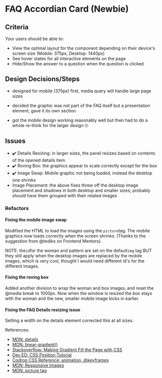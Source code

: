 # FAQ Accordian Card (Newbie)

## Criteria

Your users should be able to:

- View the optimal layout for the component depending on their device's screen
  size (Mobile: 375px, Desktop: 1440px)
- See hover states for all interactive elements on the page
- Hide/Show the answer to a question when the question is clicked

## Design Decisions/Steps

- designed for mobile (375px) first, media query will handle large page sizes
- decided the graphic was not part of the FAQ itself but a presentation element,
  gave it its own section

- got the mobile design working reasonably well but then had to do a whole
  re-think for the larger design 🙄

## Issues

- ✔️ Details Resizing: in larger sizes, the panel resizes based on contents of
  the opened details item
- ✔️ Roving Box: the graphics appear to scale correctly except for the box
- ✔️ Image Swap: Mobile graphic not being loaded, instead the desktop one
  shrinks
- Image Placement: the above fixes threw off the desktop image placement and
  shadows in both desktop and smaller sizes; probably should have them grouped
  with their related images

### Refactors

#### Fixing the mobile image swap

Modified the HTML to load the images using the `picture`tag. The mobile graphics
now loads correctly when the screen shrinks. (Thanks to the suggestion from
@tediko on Frontend Mentors).

NOTE: the`id`for the woman and pattern are set on the default`img` tag BUT they
still apply when the desktop images are replaced by the mobile images, which is
very cool, thought I would need different id's for the different images.

#### Fixing the roving box

Added another division to wrap the woman and box images, and reset the @media
break to 1000px. Now when the window is resized the box stays with the woman and
the new, smaller mobile image kicks in earlier.

#### Fixing the FAQ Details resizing issue

Setting a width on the details element corrected this at all sizes.

References:

- [MDN: details](https://developer.mozilla.org/en-US/docs/Web/HTML/Element/details)
- [MDN: linear-gradient()](<https://developer.mozilla.org/en-US/docs/Web/CSS/linear-gradient()>)
- [Stackoverflow: Making Gradient Fill the Page with CSS](https://stackoverflow.com/questions/16841323/making-gradient-background-fill-page-with-css)
- [Dev ED: CSS Position Tutorial](https://www.youtube.com/watch?v=gD3G67oPg-w&list=PLDyQo7g0_nsUjf046cCHKJ16U1SoXrElZ&index=3)
- [Codrop CSS Reference: animation, @keyframes](https://tympanus.net/codrops/css_reference/keyframes/)
- [MDN: Responsive Images](https://developer.mozilla.org/en-US/docs/Learn/HTML/Multimedia_and_embedding/Responsive_images)
- [MDN: picture tag](https://developer.mozilla.org/en-US/docs/Web/HTML/Element/picture)
